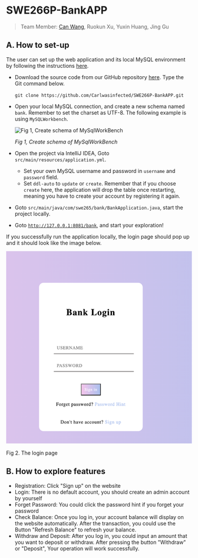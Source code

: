 # SWE266P-BankAPP
> Team Member: [Can Wang](mailto:canw7@uci.edu), Ruokun Xu, Yuxin Huang, Jing Gu

## A. How to set-up

The user can set up the web application and its local MySQL environment by following the instructions [here](https://github.com/Carlwasinfected/SWE266P-BankAPP/blob/master/README.md).

- Download the source code from our GitHub repository [here](https://github.com/Carlwasinfected/hximgs/blob/main/data/mysqlworkbench.png). Type the Git command below.
    
    `git clone https://github.com/Carlwasinfected/SWE266P-BankAPP.git`
    
- Open your local MySQL connection, and create a new schema named `bank`. Remember to set the charset as UTF-8. The following example is using `MySQLWorkbench`.
    
    ![*Fig 1, Create schema of MySqlWorkBench*]()
    
    *Fig 1, Create schema of MySqlWorkBench*
    
- Open the project via IntelliJ IDEA, Goto `src/main/resources/application.yml`.
    - Set your own MySQL username and password in `username` and `password` field.
    - Set `ddl-auto` to `update` or `create`. Remember that if you choose `create` here, the application will drop the table once restarting, meaning you have to create your account by registering it again.
- Goto `src/main/java/com/swe265/bank/BankApplication.java`, start the project locally.
- Goto [`http://127.0.0.1:8081/bank`](http://127.0.0.1:8081/bank), and start your exploration!

If you successfully run the application locally, the login page should pop up and it should look like the image below.

![Fig 2. The login page](https://github.com/Carlwasinfected/hximgs/blob/main/data/loginpage.png)

Fig 2. The login page

## B. How to explore features

- Registration: Click "Sign up" on the website
- Login: There is no default account, you should create an admin account by yourself
- Forget Password: You could click the password hint if you forget your password
- Check Balance: Once you log in, your account balance will display on the website automatically.
After the transaction, you could use the Button "Refresh Balance" to refresh your balance.
- Withdraw and Deposit: After you log in, you could input an amount that you want to deposit or withdraw. After pressing the button "Withdraw" or "Deposit", Your operation will work successfully.
